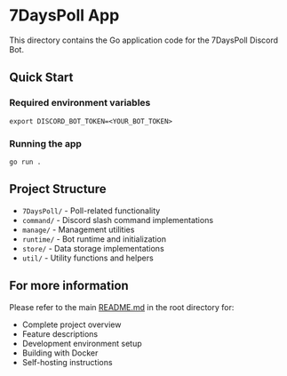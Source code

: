 # 7DaysPoll App

This directory contains the Go application code for the 7DaysPoll Discord Bot.

## Quick Start

### Required environment variables
```
export DISCORD_BOT_TOKEN=<YOUR_BOT_TOKEN>
```

### Running the app
```
go run .
```

## Project Structure

- `7DaysPoll/` - Poll-related functionality
- `command/` - Discord slash command implementations
- `manage/` - Management utilities
- `runtime/` - Bot runtime and initialization
- `store/` - Data storage implementations
- `util/` - Utility functions and helpers

## For more information

Please refer to the main [README.md](../README.md) in the root directory for:
- Complete project overview
- Feature descriptions
- Development environment setup
- Building with Docker
- Self-hosting instructions
